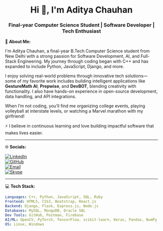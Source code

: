 <h1 align="center">Hi 👋, I'm Aditya Chauhan</h1>
<h3 align="center">Final-year Computer Science Student | Software Developer | Tech Enthusiast</h3>

💫 **About Me:**

I'm Aditya Chauhan, a final-year B.Tech Computer Science student from New Delhi with a strong passion for Software Development, AI, and Full-Stack Engineering. My journey through coding began with C++ and has expanded to include Python, JavaScript, Django, and more.

I enjoy solving real-world problems through innovative tech solutions—some of my favorite work includes building intelligent applications like **GestureMath AI**, **Prepwise**, and **DevBOT**, blending creativity with functionality. I also have hands-on experience in open-source development, data handling, and API integrations.

When I’m not coding, you’ll find me organizing college events, playing volleyball at interstate levels, or watching a Marvel marathon with my girlfriend!

⚡ I believe in continuous learning and love building impactful software that makes lives easier.

---

🌐 **Socials:**

[![LinkedIn](https://img.shields.io/badge/LinkedIn-0A66C2?style=flat&logo=linkedin&logoColor=white)](https://www.linkedin.com/in/aditya-chauhan-10196224a/)  
[![GitHub](https://img.shields.io/badge/GitHub-000?style=flat&logo=github&logoColor=white)](https://github.com/Aditya-chauhann)  
[![Email](https://img.shields.io/badge/Email-D14836?style=flat&logo=gmail&logoColor=white)](mailto:aaditya143chauhan@gmail.com)  
[![Skype](https://img.shields.io/badge/Skype-00AFF0?style=flat&logo=skype&logoColor=white)](skype:live:aaditya143chauhan?chat)

---

💻 **Tech Stack:**

```yaml
Languages: C++, Python, JavaScript, SQL, Ruby  
Frontend: HTML5, CSS3, Bootstrap, React.js  
Backend: Django, Flask, Express.js, Node.js  
Databases: MySQL, MongoDB, Oracle SQL  
Dev Tools: GitHub, Postman, Firebase  
AI/ML: OpenCV, PyTorch, TensorFlow, scikit-learn, Keras, Pandas, NumPy, Matplotlib, Plotly  
OS: Linux, Windows
